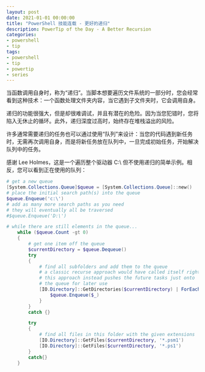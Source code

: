 ```yaml
---
layout: post
date: 2021-01-01 00:00:00
title: "PowerShell 技能连载 - 更好的递归"
description: PowerTip of the Day - A Better Recursion
categories:
- powershell
- tip
tags:
- powershell
- tip
- powertip
- series
---
```

当函数调用自身时，称为“递归”。当脚本想要遍历文件系统的一部分时，您会经常看到这种技术：一个函数处理文件夹内容，当它遇到子文件夹时，它会调用自身。

递归的功能很强大，但是却很难调试，并且有潜在的危险。因为当您犯错时，您将陷入无休止的循环。此外，递归深度过高时，始终存在堆栈溢出的风险。

许多通常需要递归的任务也可以通过使用“队列”来设计：当您的代码遇到新任务时，无需再次调用自身，而是将新任务放在队列中，一旦完成初始任务，开始解决队列中的任务。

感谢 Lee Holmes，这是一个遍历整个驱动器 C:\ 但不使用递归的简单示例。相反，您可以看到正在使用的队列：

```powershell
# get a new queue
[System.Collections.Queue]$queue = [System.Collections.Queue]::new()
# place the initial search path(s) into the queue
$queue.Enqueue('c:\')
# add as many more search paths as you need
# they will eventually all be traversed
#$queue.Enqueue('D:\')

# while there are still elements in the queue...
    while ($queue.Count -gt 0)
    {
        # get one item off the queue
        $currentDirectory = $queue.Dequeue()
        try
        {
            # find all subfolders and add them to the queue
            # a classic recurse approach would have called itself right here
            # this approach instead pushes the future tasks just onto
            # the queue for later use
            [IO.Directory]::GetDirectories($currentDirectory) | ForEach-Object {
                $queue.Enqueue($_)
            }
        }
        catch {}

        try
        {
            # find all files in this folder with the given extensions
            [IO.Directory]::GetFiles($currentDirectory, '*.psm1')
            [IO.Directory]::GetFiles($currentDirectory, '*.ps1')
        }
        catch{}
    }
```

<!--本文国际来源：[A Better Recursion](https://community.idera.com/database-tools/powershell/powertips/b/tips/posts/a-better-recursion)-->


